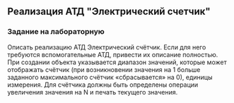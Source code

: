 ## Реализация АТД "Электрический счетчик"
### Задание на лабораторную
Описать реализацию АТД Электрический счётчик. Если для него требуются вспомогательные АТД, привести их описание полностью.
При создании объекта указывается диапазон значений, которые может отображать счётчик (при возникновении значения на 1 больше заданного максимального счётчик «сбрасывается» на 0), единицы измерения. Для счётчика должны быть определены операции увеличения значения на N и печать текущего значения.
